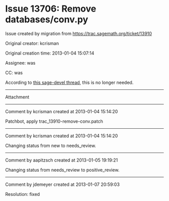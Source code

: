 # Issue 13706: Remove databases/conv.py

Issue created by migration from https://trac.sagemath.org/ticket/13910

Original creator: kcrisman

Original creation time: 2013-01-04 15:07:14

Assignee: was

CC:  was

According to [this sage-devel thread](https://groups.google.com/forum/?fromgroups=#!topic/sage-devel/1V3LNDa_Gho), this is no longer needed.


---

Attachment


---

Comment by kcrisman created at 2013-01-04 15:14:20

Patchbot, apply trac_13910-remove-conv.patch


---

Comment by kcrisman created at 2013-01-04 15:14:20

Changing status from new to needs_review.


---

Comment by aapitzsch created at 2013-01-05 19:19:21

Changing status from needs_review to positive_review.


---

Comment by jdemeyer created at 2013-01-07 20:59:03

Resolution: fixed
